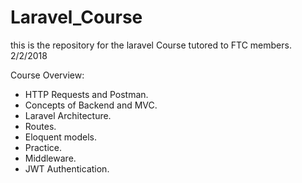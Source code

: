 # Laravel_Course
this is the repository for the laravel Course tutored to FTC members. 2/2/2018

Course Overview: <br>
<ul>
<li>HTTP Requests and Postman. </li>
<li>Concepts of Backend and MVC.</li>
<li>Laravel Architecture.</li>
<li>Routes.</li>
<li>Eloquent models.</li>
<li>Practice.</li>
<li>Middleware.</li>
<li>JWT Authentication.</li>
</ul>
